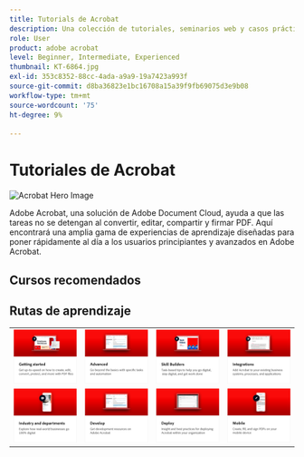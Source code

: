 ```yaml
---
title: Tutorials de Acrobat
description: Una colección de tutoriales, seminarios web y casos prácticos para Adobe Acrobat
role: User
product: adobe acrobat
level: Beginner, Intermediate, Experienced
thumbnail: KT-6864.jpg
exl-id: 353c8352-88cc-4ada-a9a9-19a7423a993f
source-git-commit: d8ba36823e1bc16708a15a39f9fb69075d3e9b08
workflow-type: tm+mt
source-wordcount: '75'
ht-degree: 9%

---
```


# Tutoriales de Acrobat

![Acrobat Hero Image](assets/Hero_Acrobat.jpg)

Adobe Acrobat, una solución de Adobe Document Cloud, ayuda a que las tareas no se detengan al convertir, editar, compartir y firmar PDF. Aquí encontrará una amplia gama de experiencias de aprendizaje diseñadas para poner rápidamente al día a los usuarios principiantes y avanzados en Adobe Acrobat.

## Cursos recomendados

<div id="recs-overview-body-1"></div>
<div id="recs-overview-body-2"></div>
<div id="recs-overview-body-3"></div>
<div id="recs-overview-body-4"></div>
<div id="recs-overview-body-5"></div>
<div id="recs-overview-body-6"></div>

## Rutas de aprendizaje

<table style="table-layout:fixed">
<tr>
  <td>
    <a href="getting-started/getting-started-overview.md">
      <img alt="Introducción" src="assets/acrobat_title_getting_started.png" />
    </a>
  </td>
  <td>
    <a href="advanced-tasks/advanced-tasks-overview.md">
      <img alt="Tareas avanzadas" src="assets/acrobat_title_advanced_tasks.png" />
    </a>
  </td>
  <td>
    <a href="skill-builder/skill-builder-webinars.md">
      <img alt="Skill Builder" src="assets/acrobat_title_skill_builder.png" />
    </a>
  </td>
  <td>
    <a href="integrate/integrate-overview.md">
      <img alt="Integraciones" src="assets/acrobat_title_integrate.png" />
    </a>
  </td>
</tr>
<tr>
  <td>
    <a href="industry/industry-overview.md">
      <img alt="Sectores y departamentos" src="assets/acrobat_title_industry.png" />
    </a>
  </td>  
  <td>
    <a href="develop/develop-overview.md">
      <img alt="Revelar" src="assets/acrobat_title_develop.png" />
    </a>
  </td>
  <td>
  <a href="deploy/deploy-overview.md">
      <img alt="Implementación" src="assets/acrobat_title_deploy.png" />
    </a>
  </td>
  <td>
    <a href="mobile/mobile-overview.md">
      <img alt="Móvil" src="assets/acrobat_title_mobile.png" />
    </a>
  </td>
</tr>
</table>
